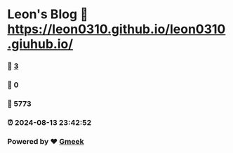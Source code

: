 # Leon's Blog :link: https://leon0310.github.io/leon0310.giuhub.io/ 
### :page_facing_up: [3](https://leon0310.github.io/leon0310.giuhub.io//tag.html) 
### :speech_balloon: 0 
### :hibiscus: 5773 
### :alarm_clock: 2024-08-13 23:42:52 
### Powered by :heart: [Gmeek](https://github.com/Meekdai/Gmeek)
